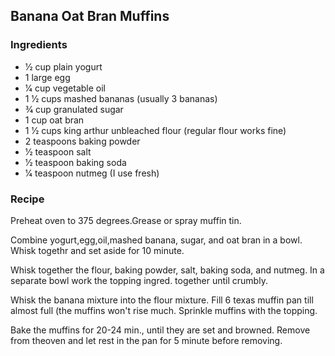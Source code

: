 ## Banana Oat Bran Muffins

### Ingredients
* 1⁄2 cup plain yogurt
* 1 large egg
* 1⁄4 cup vegetable oil
* 1 1⁄2 cups mashed bananas (usually 3 bananas)
* 3⁄4 cup granulated sugar
* 1 cup oat bran
* 1 1⁄2 cups king arthur unbleached flour (regular flour works fine)
* 2 teaspoons baking powder
* 1⁄2 teaspoon salt
* 1⁄2 teaspoon baking soda
* 1⁄4 teaspoon nutmeg (I use fresh)

### Recipe

Preheat oven to 375 degrees.Grease or spray muffin tin.

Combine yogurt,egg,oil,mashed banana, sugar, and oat bran in a bowl. Whisk togethr and set aside for 10 minute.

Whisk together the flour, baking powder, salt, baking soda, and nutmeg. In a separate bowl work the topping ingred. together until crumbly.

Whisk the banana mixture into the flour mixture. Fill 6 texas muffin pan till almost full (the muffins won't rise much. Sprinkle muffins with the topping.

Bake the muffins for 20-24 min., until they are set and browned. Remove from theoven and let rest in the pan for 5 minute before removing.
